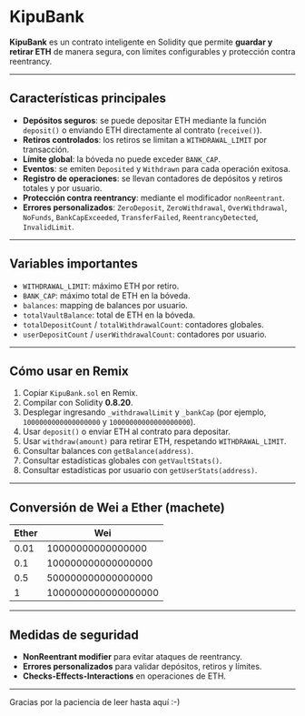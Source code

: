# KipuBank

**KipuBank** es un contrato inteligente en Solidity que permite **guardar y retirar ETH** de manera segura, con límites configurables y protección contra reentrancy.

---

## Características principales

- **Depósitos seguros**: se puede depositar ETH mediante la función `deposit()` o enviando ETH directamente al contrato (`receive()`).  
- **Retiros controlados**: los retiros se limitan a `WITHDRAWAL_LIMIT` por transacción.  
- **Límite global**: la bóveda no puede exceder `BANK_CAP`.  
- **Eventos**: se emiten `Deposited` y `Withdrawn` para cada operación exitosa.  
- **Registro de operaciones**: se llevan contadores de depósitos y retiros totales y por usuario.  
- **Protección contra reentrancy**: mediante el modificador `nonReentrant`.  
- **Errores personalizados**: `ZeroDeposit`, `ZeroWithdrawal`, `OverWithdrawal`, `NoFunds`, `BankCapExceeded`, `TransferFailed`, `ReentrancyDetected`, `InvalidLimit`.

---

## Variables importantes

- `WITHDRAWAL_LIMIT`: máximo ETH por retiro.  
- `BANK_CAP`: máximo total de ETH en la bóveda.  
- `balances`: mapping de balances por usuario.  
- `totalVaultBalance`: total de ETH en la bóveda.  
- `totalDepositCount` / `totalWithdrawalCount`: contadores globales.  
- `userDepositCount` / `userWithdrawalCount`: contadores por usuario.

---

## Cómo usar en Remix

1. Copiar `KipuBank.sol` en Remix.  
2. Compilar con Solidity **0.8.20**.  
3. Desplegar ingresando `_withdrawalLimit` y `_bankCap` (por ejemplo, `1000000000000000000` y `10000000000000000000`).  
4. Usar `deposit()` o enviar ETH al contrato para depositar.  
5. Usar `withdraw(amount)` para retirar ETH, respetando `WITHDRAWAL_LIMIT`.  
6. Consultar balances con `getBalance(address)`.  
7. Consultar estadísticas globales con `getVaultStats()`.  
8. Consultar estadísticas por usuario con `getUserStats(address)`.

---

## Conversión de Wei a Ether (machete)

| Ether | Wei |
|-------|-----|
| 0.01  | 10000000000000000 |
| 0.1   | 100000000000000000 |
| 0.5   | 500000000000000000 |
| 1     | 1000000000000000000 |

---

## Medidas de seguridad

- **NonReentrant modifier** para evitar ataques de reentrancy.  
- **Errores personalizados** para validar depósitos, retiros y límites.  
- **Checks-Effects-Interactions** en operaciones de ETH.  

---

Gracias por la paciencia de leer hasta aquí :-)
